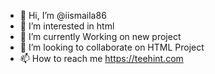 - 👋 Hi, I’m @iismaila86
- 👀 I’m interested in html
- 🌱 I’m currently Working on new project
- 💞️ I’m looking to collaborate on HTML Project
- 📫 How to reach me https://teehint.com

<!---
iismaila86/iismaila86 is a ✨ special ✨ repository because its `README.md` (this file) appears on your GitHub profile.
You can click the Preview link to take a look at your changes.
--->
